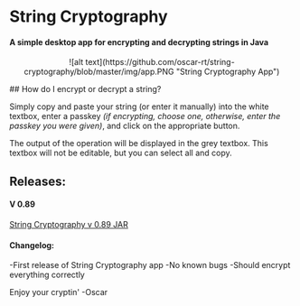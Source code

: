 # String Cryptography

#### A simple desktop app for encrypting and decrypting strings in Java
<p align="center">
![alt text](https://github.com/oscar-rt/string-cryptography/blob/master/img/app.PNG "String Cryptography App")
<p/>
## How do I encrypt or decrypt a string?

Simply copy and paste your string (or enter it manually) into the white textbox, enter a passkey *(if encrypting, choose one, otherwise, enter the passkey you were given)*, and click on the appropriate button.

The output of the operation will be displayed in the grey textbox. This textbox will not be editable, but you can select all and copy.

## Releases:

#### V 0.89

[String Cryptography v 0.89 JAR](https://github.com/oscar-rt/string-cryptography/raw/master/StringCryptography0.89.zip)  

#### Changelog:

-First release of String Cryptography app
-No known bugs 
-Should encrypt everything correctly

Enjoy your cryptin'
-Oscar



